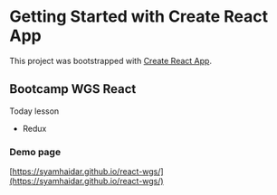 # Getting Started with Create React App

This project was bootstrapped with [Create React App](https://github.com/facebook/create-react-app).

## Bootcamp WGS React

Today lesson

- Redux

### Demo page

[https://syamhaidar.github.io/react-wgs/](https://syamhaidar.github.io/react-wgs/)
